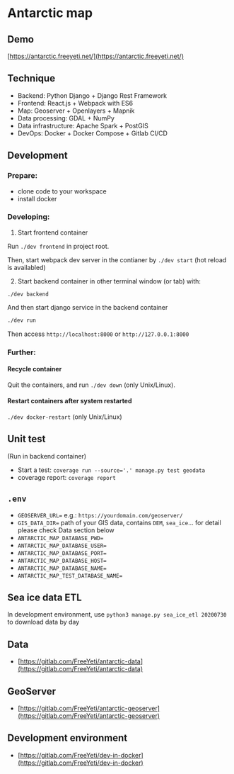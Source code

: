 # Antarctic map

## Demo

[https://antarctic.freeyeti.net/](https://antarctic.freeyeti.net/)

## Technique

- Backend: Python Django + Django Rest Framework
- Frontend: React.js + Webpack with ES6
- Map: Geoserver + Openlayers + Mapnik
- Data processing: GDAL + NumPy
- Data infrastructure: Apache Spark + PostGIS
- DevOps: Docker + Docker Compose + Gitlab CI/CD

## Development

### Prepare:

- clone code to your workspace
- install docker

### Developing:

1. Start frontend container

Run `./dev frontend` in project root.

Then, start webpack dev server in the contianer by `./dev start` (hot reload is availabled)

2. Start backend container in other terminal window (or tab) with:

`./dev backend`

And then start django service in the backend container

```bash
./dev run
```

Then access `http://localhost:8000` or `http://127.0.0.1:8000`

### Further:

#### Recycle container

Quit the containers, and run `./dev down` (only Unix/Linux).

#### Restart containers after system restarted

`./dev docker-restart` (only Unix/Linux)

## Unit test

(Run in backend container)

- Start a test: `coverage run --source='.' manage.py test geodata`
- coverage report: `coverage report`

## `.env`

- `GEOSERVER_URL=` e.g.: `https://yourdomain.com/geoserver/`
- `GIS_DATA_DIR=` path of your GIS data, contains `DEM`, `sea_ice`... for detail please check Data section below
- `ANTARCTIC_MAP_DATABASE_PWD=`
- `ANTARCTIC_MAP_DATABASE_USER=`
- `ANTARCTIC_MAP_DATABASE_PORT=`
- `ANTARCTIC_MAP_DATABASE_HOST=`
- `ANTARCTIC_MAP_DATABASE_NAME=`
- `ANTARCTIC_MAP_TEST_DATABASE_NAME=`

## Sea ice data ETL

In development environment, use `python3 manage.py sea_ice_etl 20200730` to download data by day

## Data

- [https://gitlab.com/FreeYeti/antarctic-data](https://gitlab.com/FreeYeti/antarctic-data)

## GeoServer

- [https://gitlab.com/FreeYeti/antarctic-geoserver](https://gitlab.com/FreeYeti/antarctic-geoserver)

## Development environment

- [https://gitlab.com/FreeYeti/dev-in-docker](https://gitlab.com/FreeYeti/dev-in-docker)
